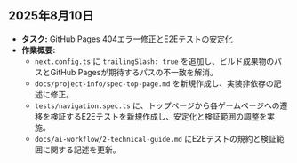 ## 2025年8月10日

-   **タスク:** GitHub Pages 404エラー修正とE2Eテストの安定化
-   **作業概要:**
    -   `next.config.ts` に `trailingSlash: true` を追加し、ビルド成果物のパスとGitHub Pagesが期待するパスの不一致を解消。
    -   `docs/project-info/spec-top-page.md` を新規作成し、実装非依存の記述に修正。
    -   `tests/navigation.spec.ts` に、トップページから各ゲームページへの遷移を検証するE2Eテストを新規作成し、安定化と検証範囲の調整を実施。
    -   `docs/ai-workflow/2-technical-guide.md` にE2Eテストの規約と検証範囲に関する記述を更新。